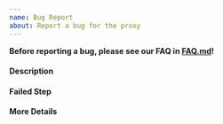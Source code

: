 ```yaml
---
name: Bug Report
about: Report a bug for the proxy
---
```

**Before reporting a bug, please see our FAQ in [FAQ.md](https://github.com/whatsapp/proxy/blob/main/FAQ.md)!**

#### Description
<!-- Describe the bug here, be as specific as possible. -->

#### Failed Step

<!-- 
There are several steps to successfully build and run a proxy. Each step
in the README describes how one can check whether the step has succeeded.
Include the name of the step that **failed** from the list:

Setup
1. Clone the repository to your local machine
2. Install Docker for your system
2. (Optional) Install Docker compose
3. Build the proxy host container

Running the proxy
1. Manually execute the container
2. Check your connection
-->

#### More Details
<!-- Add which commands you run in the failed step, what the outputs were. -->

<!-- Add the platform information you are on (operating system, Docker version etc.)
(never share private information!) -->